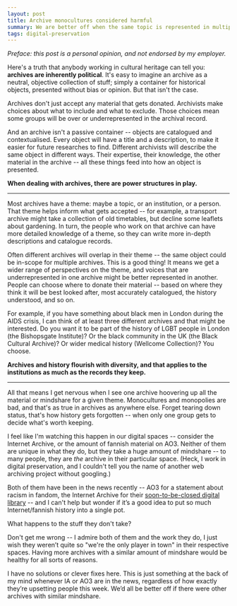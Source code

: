 ```yaml
---
layout: post
title: Archive monocultures considered harmful
summary: We are better off when the same topic is represented in multiple, different archives.
tags: digital-preservation
---
```


*Preface: this post is a personal opinion, and not endorsed by my employer.*

Here's a truth that anybody working in cultural heritage can tell you: **archives are inherently political**.
It's easy to imagine an archive as a neutral, objective collection of stuff; simply a container for historical objects, presented without bias or opinion.
But that isn't the case.

Archives don't just accept any material that gets donated.
Archivists make choices about what to include and what to exclude.
Those choices mean some groups will be over or underrepresented in the archival record.

And an archive isn't a passive container -- objects are catalogued and contextualised.
Every object will have a title and a description, to make it easier for future researches to find.
Different archivists will describe the same object in different ways.
Their expertise, their knowledge, the other material in the archive -- all these things feed into how an object is presented.

**When dealing with archives, there are power structures in play.**

---

Most archives have a theme: maybe a topic, or an institution, or a person.
That theme helps inform what gets accepted -- for example, a transport archive might take a collection of old timetables, but decline some leaflets about gardening.
In turn, the people who work on that archive can have more detailed knowledge of a theme, so they can write more in-depth descriptions and catalogue records.

Often different archives will overlap in their theme -- the same object could be in-scope for multiple archives.
This is a good thing!
It means we get a wider range of perspectives on the theme, and voices that are underrepresented in one archive might be better represented in another.
People can choose where to donate their material -- based on where they think it will be best looked after, most accurately catalogued, the history understood, and so on.

For example, if you have something about black men in London during the AIDS crisis, I can think of at least three different archives and that might be interested.
Do you want it to be part of the history of LGBT people in London (the Bishopsgate Institute)?
Or the black community in the UK (the Black Cultural Archive)?
Or wider medical history (Wellcome Collection)?
You choose.

**Archives and history flourish with diversity, and that applies to the institutions as much as the records they keep.**

---

All that means I get nervous when I see one archive hoovering up all the material or mindshare for a given theme.
Monocultures and monopolies are bad, and that's as true in archives as anywhere else.
Forget tearing down status, that's how history gets forgotten -- when only one group gets to decide what's worth keeping.

I feel like I'm watching this happen in our digital spaces -- consider the Internet Archive, or the amount of fannish material on AO3.
Neither of them are unique in what they do, but they take a huge amount of mindshare -- to many people, they are *the* archive in their particular space.
(Heck, I work in digital preservation, and I couldn't tell you the name of another web archiving project without googling.)

Both of them have been in the news recently -- AO3 for a statement about racism in fandom, the Internet Archive for their [soon-to-be-closed digital library](https://www.nytimes.com/2020/06/11/books/internet-archive-national-emergency-library-coronavirus.html?smid=tw-nytbooks&smtyp=cur) -- and I can't help but wonder if it’s a good idea to put so much Internet/fannish history into a single pot.

What happens to the stuff they don't take?

Don't get me wrong -- I admire both of them and the work they do, I just wish they weren’t quite so "we're the only player in town" in their respective spaces.
Having more archives with a similar amount of mindshare would be healthy for all sorts of reasons.

I have no solutions or clever fixes here.
This is just something at the back of my mind whenever IA or AO3 are in the news, regardless of how exactly they’re upsetting people this week. We’d all be better off if there were other archives with similar mindshare.
